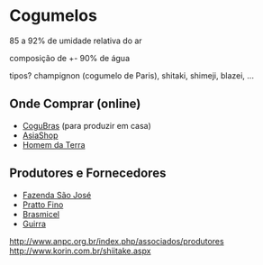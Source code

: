 # Cogumelos

85 a 92% de umidade relativa do ar

composição de +- 90% de água

tipos? champignon (cogumelo de Paris), shitaki, shimeji, blazei, ...

## Onde Comprar (online)

- [CoguBras](http://cogubras.com.br/) (para produzir em casa)
- [AsiaShop](http://www.asiashop.com.br/)
- [Homem da Terra](http://www.homemdaterra.com.br/)


## Produtores e Fornecedores

- [Fazenda São José](http://www.fsj.com.br/)
- [Pratto Fino](http://www.prattofino.com.br/)
- [Brasmicel](http://www.brasmicel.com.br/)
- [Guirra](http://www.guirra.com.br/)

http://www.anpc.org.br/index.php/associados/produtores
http://www.korin.com.br/shiitake.aspx
